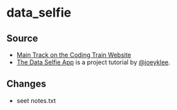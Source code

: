 # data_selfie

## Source

- [Main Track on the Coding Train Website](https://thecodingtrain.com/tracks/data-and-apis-in-javascript)
- [The Data Selfie App](https://github.com/joeyklee/data-selfie-app) is a project tutorial by [@joeyklee](https://github.com/joeyklee).

## Changes

- seet notes.txt
